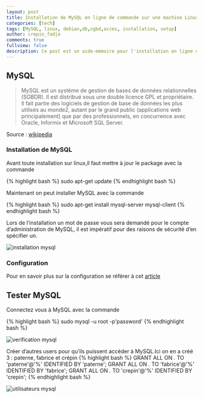 ```yaml
---
layout: post
title: Installation de MySQL en ligne de commande sur une machine Linux
categories: [tech]
tags: [MySQL, linux, debian,db,sgbd,acces, installation, setup]
author: crepin_fadjo
comments: true
fullview: false
description: Ce post est un aide-mémoire pour l'installation en ligne de commande de MySQL
---
```

## MySQL
>MySQL est un système de gestion de bases de données relationnelles (SGBDR). Il est distribué sous une double licence GPL et propriétaire. Il fait partie des logiciels de gestion de base de données les plus utilisés au monde2, autant par le grand public (applications web principalement) que par des professionnels, en concurrence avec Oracle, Informix et Microsoft SQL Server.

Source : [wikipedia](https://fr.wikipedia.org/wiki/MySQL)

### Installation de MySQL

Avant toute installation sur linux,il faut mettre à jour le package avec la commande

{% highlight bash %}
sudo apt-get update
{% endhighlight bash %}

Maintenant on peut installer MySQL avec la commande

{% highlight bash %}
sudo apt-get install mysql-server mysql-client
{% endhighlight bash %}

Lors de l’installation un mot de passe vous sera demandé pour le compte d’administration de MySQL, il est impératif pour des raisons de sécurité d’en spécifier un.

![installation mysql](../../../../assets/media/2017-02-20-installation-lamp-linux/install_mysql.PNG "installation mysql")

### Configuration
Pour en savoir plus sur la configuration se référer à cet [article](http://blog.qanbio.com/tech/2017/02/18/mysql-remote-connection.html)

## Tester MySQL

Connectez vous à MySQL avec la commande

{% highlight bash %}
sudo mysql -u root -p'password'
{% endhighlight bash %}

![verification mysql](../../../../assets/media/2017-02-20-installation-lamp-linux/mysql_verif.PNG "verification mysql")

Créer d’autres users pour qu’ils puissent accéder à MySQL.Ici on en a créé 3 : paterne, fabrice et crépin
{% highlight bash %}
GRANT ALL ON *.*  TO 'paterne'@'%' IDENTIFIED BY 'paterne';
GRANT ALL ON *.*  TO 'fabrice'@'%' IDENTIFIED BY 'fabrice';
GRANT ALL ON *.*  TO 'crepin'@'%' IDENTIFIED BY 'crepin';
{% endhighlight bash %}

![utilisateurs mysql](../../../../assets/media/2017-02-20-installation-lamp-linux/mysql_users.PNG "utilisateur mysql")